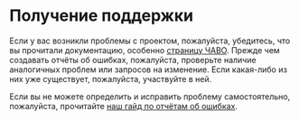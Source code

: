 # Получение поддержки

Если у вас возникли проблемы с проектом, пожалуйста, убедитесь, что вы прочитали документацию, особенно [страницу ЧАВО](faq.md). Прежде чем создавать отчёты об ошибках, пожалуйста, проверьте наличие аналогичных проблем или запросов на изменение. Если какая-либо из них уже существует, пожалуйста, участвуйте в ней.

Если вы не можете определить и исправить проблему самостоятельно, пожалуйста, прочитайте [наш гайд по отчётам об ошибках](troubleshooting.md#reporting-issues).
